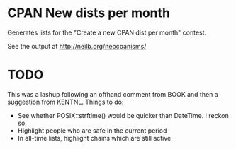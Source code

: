 # CPAN New dists per month

Generates lists for the "Create a new CPAN dist per month" contest.

See the output at http://neilb.org/neocpanisms/

# TODO

This was a lashup following an offhand comment from BOOK and then a suggestion from KENTNL.
Things to do:

* See whether POSIX::strftime() would be quicker than DateTime. I reckon so.
* Highlight people who are safe in the current period
* In all-time lists, highlight chains which are still active

